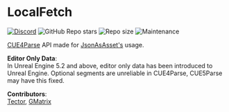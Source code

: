 # LocalFetch

[![Discord](https://img.shields.io/badge/Join%20Discord-Collector?color=7289DA&label=JsonAsAsset&logo=discord&logoColor=7289DA&style=for-the-badge)](https://discord.gg/h9s6qpBnUT)
![GitHub Repo stars](https://img.shields.io/github/stars/JsonAsAsset/LocalFetch?style=for-the-badge&logo=&color=lightgrey)
![Repo size](https://img.shields.io/github/repo-size/JsonAsAsset/LocalFetch?label=total%20size&style=for-the-badge&logo=&color=lightgrey&logoColor=lightgrey)
![Maintenance](https://img.shields.io/maintenance/yes/2025?style=for-the-badge&logo=&color=lightgrey)

[CUE4Parse](https://github.com/FabianFG/CUE4Parse) API made for [JsonAsAsset's](https://github.com/JsonAsAsset/JsonAsAsset) usage.

**Editor Only Data**:
<br> In Unreal Engine 5.2 and above, editor only data has been introduced to Unreal Engine. Optional segments are unreliable in CUE4Parse, CUE5Parse may have this fixed.

**Contributors**:
<br> [Tector](https://github.com/Tectors), [GMatrix](https://github.com/GMatrixGames)

